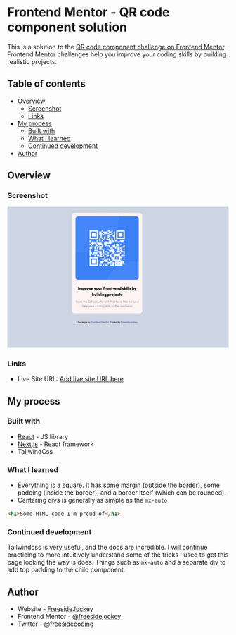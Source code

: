 # Frontend Mentor - QR code component solution

This is a solution to the [QR code component challenge on Frontend Mentor](https://www.frontendmentor.io/challenges/qr-code-component-iux_sIO_H). Frontend Mentor challenges help you improve your coding skills by building realistic projects.

## Table of contents

- [Overview](#overview)
  - [Screenshot](#screenshot)
  - [Links](#links)
- [My process](#my-process)
  - [Built with](#built-with)
  - [What I learned](#what-i-learned)
  - [Continued development](#continued-development)
- [Author](#author)

## Overview

### Screenshot

![](./screenshot.jpeg)

### Links

- Live Site URL: [Add live site URL here](https://your-live-site-url.com)

## My process

### Built with

- [React](https://reactjs.org/) - JS library
- [Next.js](https://nextjs.org/) - React framework
- TailwindCss

### What I learned

- Everything is a square. It has some margin (outside the border), some padding (inside the border), and a border itself (which can be rounded).
- Centering divs is generally as simple as the `mx-auto`

```html
<h1>Some HTML code I'm proud of</h1>
```

### Continued development

Tailwindcss is very useful, and the docs are incredible. I will continue practicing to more intuitively understand some of the tricks I used to get this page looking the way is does. Things such as `mx-auto` and a separate div to add top padding to the child component.

## Author

- Website - [FreesideJockey](https://freesidejockey.com/)
- Frontend Mentor - [@freesidejockey](https://www.frontendmentor.io/profile/freesidejockey)
- Twitter - [@freesidecoding](https://x.com/freesidecoding)
